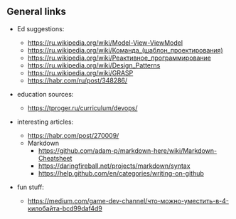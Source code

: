 ## General links

- Ed suggestions:
  + https://ru.wikipedia.org/wiki/Model-View-ViewModel
  + https://ru.wikipedia.org/wiki/Команда_(шаблон_проектирования)
  + https://ru.wikipedia.org/wiki/Реактивное_программирование 
  + https://ru.wikipedia.org/wiki/Design_Patterns
  + https://ru.wikipedia.org/wiki/GRASP
  + https://habr.com/ru/post/348286/

- education sources:
  + https://tproger.ru/curriculum/devops/

- interesting articles:
  + https://habr.com/post/270009/
  + Markdown
    + https://github.com/adam-p/markdown-here/wiki/Markdown-Cheatsheet
    + https://daringfireball.net/projects/markdown/syntax
    + https://help.github.com/en/categories/writing-on-github

- fun stuff:
  + https://medium.com/game-dev-channel/что-можно-уместить-в-4-килобайта-bcd99daf4d9